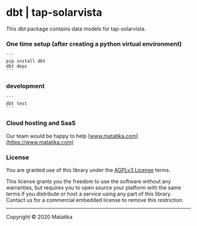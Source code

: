 # dbt | tap-solarvista
This dbt package contains data models for tap-solarvista.

### One time setup (after creating a python virtual environment)

    ```
    pip install dbt
    dbt deps
    ```

### development

    ```
    dbt test
    ```

### Cloud hosting and SaaS
Our team would be happy to help [www.matatika.com](https://www.matatika.com)

### License
You are granted use of this library under the [AGPLv3 License](https://github.com/Matatika/dbt-tap-solarvista/blob/master/LICENSE) terms.

This license grants you the freedom to use the software without any warranties, but requires you to open source your platform with the same terms if you distribute or host a service using any part of this library.  Contact us for a commercial embedded license to remove this restriction.

---

Copyright &copy; 2020 Matatika

